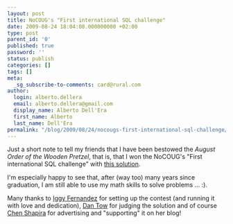 ```yaml
---
layout: post
title: NoCOUG's "First international SQL challenge"
date: 2009-08-24 18:04:08.000000000 +02:00
type: post
parent_id: '0'
published: true
password: ''
status: publish
categories: []
tags: []
meta:
  _sg_subscribe-to-comments: card@rural.com
author:
  login: alberto.dellera
  email: alberto.dellera@gmail.com
  display_name: Alberto Dell'Era
  first_name: Alberto
  last_name: Dell'Era
permalink: "/blog/2009/08/24/nocougs-first-international-sql-challenge/"
---
```

Just a short note to tell my friends that I have been bestowed the _August Order of the Wooden Pretzel_, that is, that I won the NoCOUG's "First international SQL challenge" with [this solution]( http://www.adellera.it/investigations/nocoug_challenge/index.html).

I'm especially happy to see that, after (way too) many years since graduation, I am still able to use my math skills to solve problems ... :).

Many thanks to [Iggy Fernandez](http://iggyfernandez.wordpress.com/ ) for setting up the contest (and running it with love and dedication), [Dan Tow](http://www.singingsql.com) for judging the solution and of course [Chen Shapira]( http://prodlife.wordpress.com/) for advertising and "supporting" it on her blog!

